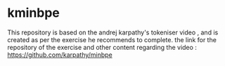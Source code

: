 # kminbpe
This repository is based on the andrej karpathy's tokeniser video , and is created as per the exercise he recommends to complete. the link for the repository of the exercise and other content regarding the video : https://github.com/karpathy/minbpe